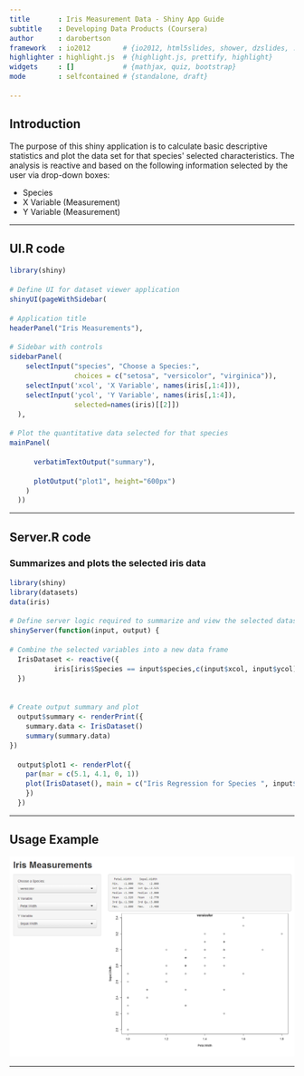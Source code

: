 ```yaml
---
title       : Iris Measurement Data - Shiny App Guide
subtitle    : Developing Data Products (Coursera)
author      : darobertson
framework   : io2012        # {io2012, html5slides, shower, dzslides, ...}
highlighter : highlight.js  # {highlight.js, prettify, highlight}
widgets     : []            # {mathjax, quiz, bootstrap}
mode        : selfcontained # {standalone, draft}

---
```


## Introduction

The purpose of this shiny application is to calculate basic descriptive statistics and plot the data set for that species' selected characteristics. The analysis is reactive and based on the following information selected by the user via drop-down boxes:
 - Species
 - X Variable (Measurement)
 - Y Variable (Measurement)


---

## UI.R code


```r
library(shiny)

# Define UI for dataset viewer application
shinyUI(pageWithSidebar(
  
# Application title
headerPanel("Iris Measurements"),
  
# Sidebar with controls
sidebarPanel(
    selectInput("species", "Choose a Species:", 
                choices = c("setosa", "versicolor", "virginica")),
    selectInput('xcol', 'X Variable', names(iris[,1:4])),
    selectInput('ycol', 'Y Variable', names(iris[,1:4]),
                selected=names(iris)[[2]])
  ),    

# Plot the quantitative data selected for that species
mainPanel(
      
      verbatimTextOutput("summary"),
      
      plotOutput("plot1", height="600px")
    )
  ))
```

---

## Server.R code 
### Summarizes and plots the selected iris data


```r
library(shiny)
library(datasets)
data(iris)

# Define server logic required to summarize and view the selected dataset
shinyServer(function(input, output) {
  
# Combine the selected variables into a new data frame
  IrisDataset <- reactive({
           iris[iris$Species == input$species,c(input$xcol, input$ycol)]
  })


# Create output summary and plot
  output$summary <- renderPrint({
    summary.data <- IrisDataset()
    summary(summary.data)
})

  output$plot1 <- renderPlot({
    par(mar = c(5.1, 4.1, 0, 1))
    plot(IrisDataset(), main = c("Iris Regression for Species ", input$species))
    })
  })
```
---


## Usage Example

<img src="https://github.com/darobertson/ShinyDevelopment/blob/master/Slidify%20Guide/figures/Screenshot.png" border="0" style="border:none;max-width:100%;" />
</a>

---
